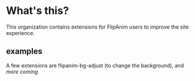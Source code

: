 # What's this?
This organization contains extensions for FlipAnim users to improve the site experience.

## examples
A few extensions are flipanim-bg-adjust (to change the background), and *more coming*
